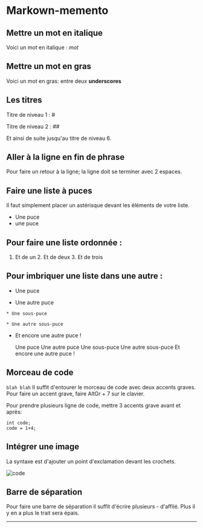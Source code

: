 # Markown-memento

## Mettre un mot en italique

Voici un mot en italique : *mot*


## Mettre un mot en gras

Voici un mot en gras: entre deux __underscores__

## Les titres
Titre de niveau 1 : # 

Titre de niveau 2 : ##

Et ainsi de suite jusqu'au titre de niveau 6.

## Aller à la ligne en fin de phrase

Pour faire un retour à la ligne; la ligne doit se terminer avec 2 espaces.


## Faire une liste à puces

Il faut simplement placer un astérisque devant les éléments de votre liste.

* Une puce
* une puce

## Pour faire une liste ordonnée :

1. Et de un 2. Et de deux 3. Et de trois

## Pour imbriquer une liste dans une autre :

* Une puce

* Une autre puce

`* Une sous-puce`

`* Une autre sous-puce`

* Et encore une autre puce !

    Une puce
    Une autre puce
        Une sous-puce
        Une autre sous-puce
    Et encore une autre puce !


## Morceau de code
``blah blah``
Il suffit d'entourer le morceau de code avec deux accents graves. Pour faire un accent grave, faire AltGr + 7 sur le clavier.

Pour prendre plusieurs ligne de code, mettre 3 accents grave avant et après:
```
int code;
code = 1+4;
```

## Intégrer une image

La syntaxe est d'ajouter un point d'exclamation devant les crochets.

![code](code.png)


## Barre de séparation

Pour faire une barre de séparation il suffit d'écrire plusieurs - d'affilé. Plus il y en a plus le trait sera épais.

-----------------
